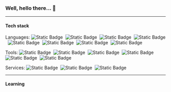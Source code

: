 ### Well, hello there... 👋

---

#### Tech stack

Languages:
![Static Badge](https://img.shields.io/badge/Python-%23daede7?logo=python&label=%3A&labelColor=%232f3331)&nbsp;
![Static Badge](https://img.shields.io/badge/Javascript-%23daede7?logo=javascript&label=%3A&labelColor=%232f3331)&nbsp;
![Static Badge](https://img.shields.io/badge/HTML-%23daede7?logo=html5&label=%3A&labelColor=%232f3331)&nbsp;
![Static Badge](https://img.shields.io/badge/CSS-%23daede7?logo=css3&label=%3A&labelColor=%232f3331)&nbsp;
![Static Badge](https://img.shields.io/badge/PHP-%23daede7?logo=php&label=%3A&labelColor=%232f3331)&nbsp;
![Static Badge](https://img.shields.io/badge/React-%23daede7?logo=react&label=%3A&labelColor=%232f3331)&nbsp;
![Static Badge](https://img.shields.io/badge/Shell%20script-%23daede7?logo=linux&label=%3A&labelColor=%232f3331)&nbsp;
![Static Badge](https://img.shields.io/badge/C%20programming-%23daede7?logo=C&label=%3A&labelColor=%232f3331)&nbsp;

Tools:
![Static Badge](https://img.shields.io/badge/Git-%23dcdaed?logo=git&label=%3A&labelColor=%232f3331)&nbsp;
![Static Badge](https://img.shields.io/badge/Neovim-%23dcdaed?logo=neovim&label=%3A&labelColor=%232f3331)&nbsp;
![Static Badge](https://img.shields.io/badge/tmux-%23dcdaed?logo=tmux&label=%3A&labelColor=%232f3331)&nbsp;
![Static Badge](https://img.shields.io/badge/VS%20Code-%23dcdaed?logo=visual%20studio%20code&label=%3A&labelColor=%232f3331)&nbsp;
![Static Badge](https://img.shields.io/badge/GH%20Actions-%23dcdaed?logo=github&label=%3A&labelColor=%232f3331)&nbsp;
![Static Badge](https://img.shields.io/badge/Ansible-%23dcdaed?logo=ansible&label=%3A&labelColor=%232f3331)&nbsp;

Services:
![Static Badge](https://img.shields.io/badge/Azure-%23ede2d1?logo=microsoft%20azure&label=%3A&labelColor=%232f3331)&nbsp;
![Static Badge](https://img.shields.io/badge/GHES-%23ede2d1?logo=github&label=%3A&labelColor=%232f3331)&nbsp;
![Static Badge](https://img.shields.io/badge/Artifactory-%23ede2d1?logo=jfrog&label=%3A&labelColor=%232f3331)&nbsp;

---

#### Learning



<!--
**Aapok0/Aapok0** is a ✨ _special_ ✨ repository because its `README.md` (this file) appears on your GitHub profile.

Here are some ideas to get you started:

- 🔭 I’m currently working on ...
- 🌱 I’m currently learning ...
- 👯 I’m looking to collaborate on ...
- 🤔 I’m looking for help with ...
- 💬 Ask me about ...
- 📫 How to reach me: ...
- 😄 Pronouns: ...
- ⚡ Fun fact: ...
-->
